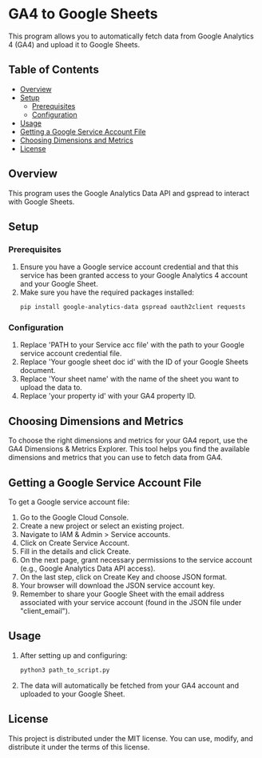 # GA4 to Google Sheets

This program allows you to automatically fetch data from Google Analytics 4 (GA4) and upload it to Google Sheets.

## Table of Contents

- [Overview](#overview)
- [Setup](#setup)
  - [Prerequisites](#prerequisites)
  - [Configuration](#configuration)
- [Usage](#usage)
- [Getting a Google Service Account File](#getting-a-google-service-account-file)
- [Choosing Dimensions and Metrics](#choosing-dimensions-and-metrics)
- [License](#license)
## Overview

This program uses the Google Analytics Data API and gspread to interact with Google Sheets.
## Setup
### Prerequisites

1. Ensure you have a Google service account credential and that this service has been granted access to your Google Analytics 4 account and your Google Sheet.
2. Make sure you have the required packages installed:
   ```bash
   pip install google-analytics-data gspread oauth2client requests

### Configuration

1. Replace 'PATH to your Service acc file' with the path to your Google service account credential file.
2. Replace 'Your google sheet doc id' with the ID of your Google Sheets document.
3. Replace 'Your sheet name' with the name of the sheet you want to upload the data to.
4. Replace 'your property id' with your GA4 property ID.
   
## Choosing Dimensions and Metrics

To choose the right dimensions and metrics for your GA4 report, use the GA4 Dimensions & Metrics Explorer. This tool helps you find the available dimensions and metrics that you can use to fetch data from GA4.

## Getting a Google Service Account File

To get a Google service account file:

1. Go to the Google Cloud Console.
2. Create a new project or select an existing project.
3. Navigate to IAM & Admin > Service accounts.
4. Click on Create Service Account.
5. Fill in the details and click Create.
6. On the next page, grant necessary permissions to the service account (e.g., Google Analytics Data API access).
7. On the last step, click on Create Key and choose JSON format.
8. Your browser will download the JSON service account key.
9. Remember to share your Google Sheet with the email address associated with your service account (found in the JSON file under "client_email").


## Usage
1. After setting up and configuring:
    ```bash
    python3 path_to_script.py

2. The data will automatically be fetched from your GA4 account and uploaded to your Google Sheet.


## License
This project is distributed under the MIT license. You can use, modify, and distribute it under the terms of this license.




